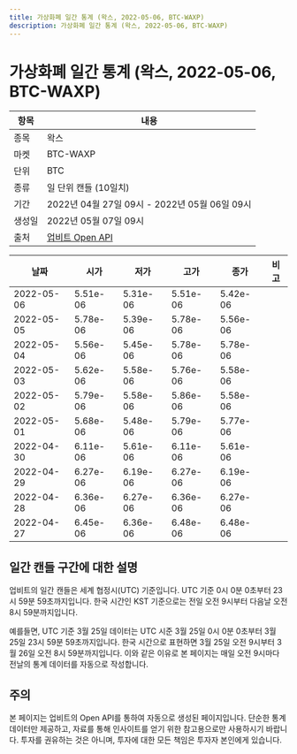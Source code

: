 ```yaml
---
title: 가상화폐 일간 통계 (왁스, 2022-05-06, BTC-WAXP)
description: 가상화폐 일간 통계 (왁스, 2022-05-06, BTC-WAXP)
---
```



가상화폐 일간 통계 (왁스, 2022-05-06, BTC-WAXP)
===

|항목|내용|
|--|--|
|종목|왁스|
|마켓|BTC-WAXP|
|단위|BTC|
|종류|일 단위 캔들 (10일치)|
|기간|2022년 04월 27일 09시 - 2022년 05월 06일 09시|
|생성일|2022년 05월 07일 09시|
|출처|[업비트 Open API](https://docs.upbit.com)|


|날짜|시가|저가|고가|종가|비고|
|--|--|--|--|--|--|
|2022-05-06|5.51e-06|5.31e-06|5.51e-06|5.42e-06|    |
|2022-05-05|5.78e-06|5.39e-06|5.78e-06|5.56e-06|    |
|2022-05-04|5.56e-06|5.45e-06|5.78e-06|5.78e-06|    |
|2022-05-03|5.62e-06|5.58e-06|5.76e-06|5.58e-06|    |
|2022-05-02|5.79e-06|5.58e-06|5.86e-06|5.58e-06|    |
|2022-05-01|5.68e-06|5.48e-06|5.79e-06|5.77e-06|    |
|2022-04-30|6.11e-06|5.61e-06|6.11e-06|5.61e-06|    |
|2022-04-29|6.27e-06|6.19e-06|6.27e-06|6.19e-06|    |
|2022-04-28|6.36e-06|6.27e-06|6.36e-06|6.27e-06|    |
|2022-04-27|6.45e-06|6.36e-06|6.48e-06|6.48e-06|    |


일간 캔들 구간에 대한 설명
---


업비트의 일간 캔들은 세계 협정시(UTC) 기준입니다. 
UTC 기준 0시 0분 0초부터 23시 59분 59초까지입니다. 
한국 시간인 KST 기준으로는 전일 오전 9시부터 다음날 오전 8시 59분까지입니다. 


예를들면, UTC 기준 3월 25일 데이터는 UTC 시준 3월 25일 0시 0분 0초부터 3월 25일 23시 59분 59초까지입니다. 
한국 시간으로 표현하면 3월 25일 오전 9시부터 3월 26일 오전 8시 59분까지입니다. 
이와 같은 이유로 본 페이지는 매일 오전 9시마다 전날의 통계 데이터를 자동으로 작성합니다. 


주의
---


본 페이지는 업비트의 Open API를 통하여 자동으로 생성된 페이지입니다. 
단순한 통계 데이터만 제공하고, 자료를 통해 인사이트를 얻기 위한 참고용으로만 사용하시기 바랍니다. 
투자를 권유하는 것은 아니며, 투자에 대한 모든 책임은 투자자 본인에게 있습니다. 
